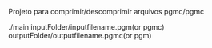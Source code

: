 Projeto para comprimir/descomprimir arquivos pgmc/pgmc

./main inputFolder/inputfilename.pgm(or pgmc) outputFolder/outputfilename.pgmc(or pgm)
